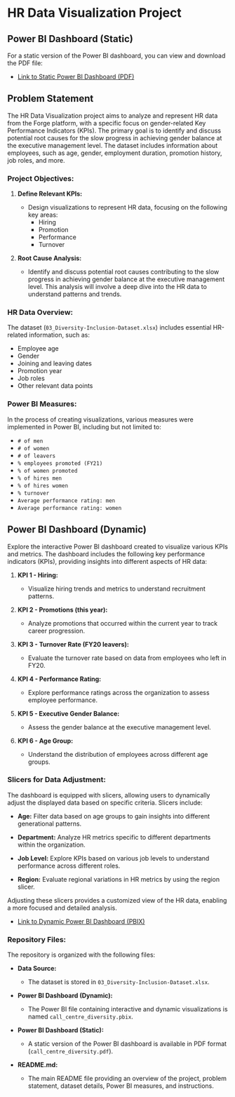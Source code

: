 # HR Data Visualization Project

## Power BI Dashboard (Static)

For a static version of the Power BI dashboard, you can view and download the PDF file:
- [Link to Static Power BI Dashboard (PDF)](https://github.com/Abhishek7574/call_centre_Diversity-Inclusion_dashboard_PowerBI/blob/16509d27ae037ea65b11904dcf808e4c4e8903f5/call%20centre%20diversity.pdf)


## Problem Statement

The HR Data Visualization project aims to analyze and represent HR data from the Forge platform, with a specific focus on gender-related Key Performance Indicators (KPIs). The primary goal is to identify and discuss potential root causes for the slow progress in achieving gender balance at the executive management level. The dataset includes information about employees, such as age, gender, employment duration, promotion history, job roles, and more.

### Project Objectives:

1. **Define Relevant KPIs:**
   - Design visualizations to represent HR data, focusing on the following key areas:
     - Hiring
     - Promotion
     - Performance
     - Turnover

2. **Root Cause Analysis:**
   - Identify and discuss potential root causes contributing to the slow progress in achieving gender balance at the executive management level. This analysis will involve a deep dive into the HR data to understand patterns and trends.

### HR Data Overview:

The dataset (`03_Diversity-Inclusion-Dataset.xlsx`) includes essential HR-related information, such as:
- Employee age
- Gender
- Joining and leaving dates
- Promotion year
- Job roles
- Other relevant data points

### Power BI Measures:

In the process of creating visualizations, various measures were implemented in Power BI, including but not limited to:
- `# of men`
- `# of women`
- `# of leavers`
- `% employees promoted (FY21)`
- `% of women promoted`
- `% of hires men`
- `% of hires women`
- `% turnover`
- `Average performance rating: men`
- `Average performance rating: women`

 ## Power BI Dashboard (Dynamic)

Explore the interactive Power BI dashboard created to visualize various KPIs and metrics. The dashboard includes the following key performance indicators (KPIs), providing insights into different aspects of HR data:

1. **KPI 1 - Hiring:**
   - Visualize hiring trends and metrics to understand recruitment patterns.

2. **KPI 2 - Promotions (this year):**
   - Analyze promotions that occurred within the current year to track career progression.

3. **KPI 3 - Turnover Rate (FY20 leavers):**
   - Evaluate the turnover rate based on data from employees who left in FY20.

4. **KPI 4 - Performance Rating:**
   - Explore performance ratings across the organization to assess employee performance.

5. **KPI 5 - Executive Gender Balance:**
   - Assess the gender balance at the executive management level.

6. **KPI 6 - Age Group:**
   - Understand the distribution of employees across different age groups.

### Slicers for Data Adjustment:

The dashboard is equipped with slicers, allowing users to dynamically adjust the displayed data based on specific criteria. Slicers include:

- **Age:** Filter data based on age groups to gain insights into different generational patterns.

- **Department:** Analyze HR metrics specific to different departments within the organization.

- **Job Level:** Explore KPIs based on various job levels to understand performance across different roles.

- **Region:** Evaluate regional variations in HR metrics by using the region slicer.

Adjusting these slicers provides a customized view of the HR data, enabling a more focused and detailed analysis.

- [Link to Dynamic Power BI Dashboard (PBIX)](https://github.com/Abhishek7574/call_centre_Diversity-Inclusion_dashboard_PowerBI/blob/3ee4a12dd4ee5cf2c494b10730f91e3891feae0e/call%20centre%20diversity.pbix)


### Repository Files:

The repository is organized with the following files:

- **Data Source:**
  - The dataset is stored in `03_Diversity-Inclusion-Dataset.xlsx`.

- **Power BI Dashboard (Dynamic):**
  - The Power BI file containing interactive and dynamic visualizations is named `call_centre_diversity.pbix`.

- **Power BI Dashboard (Static):**
  - A static version of the Power BI dashboard is available in PDF format (`call_centre_diversity.pdf`).

- **README.md:**
  - The main README file providing an overview of the project, problem statement, dataset details, Power BI measures, and instructions.
